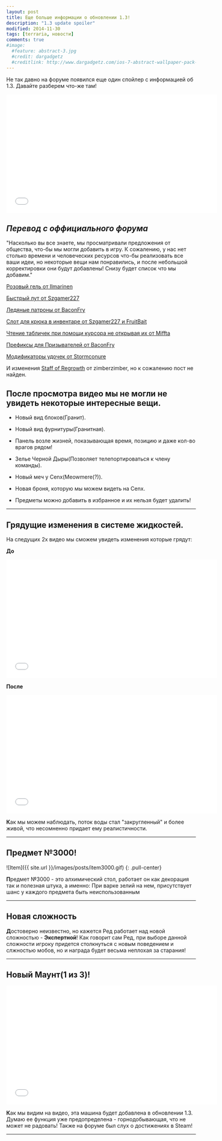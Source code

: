 ```yaml
---
layout: post
title: Еще больше информации о обновлении 1.3!
description: "1.3 update spoiler"
modified: 2014-11-30
tags: [terraria, новости]
comments: true
#image:
  #feature: abstract-3.jpg
  #credit: dargadgetz
  #creditlink: http://www.dargadgetz.com/ios-7-abstract-wallpaper-pack-for-iphone-5-and-ipod-touch-retina/
---
```


Не так давно на форуме появился еще один спойлер с информацией об 1.3. Давайте разберем что-же там!

<iframe width="560" height="315" src="//www.youtube.com/embed/Ft56esseBEA" frameborder="0" allowfullscreen></iframe>

<!-- more -->

**_Перевод с оффициального форума_**
---
"Насколько вы все знаете, мы просматривали предложения от общества, что-бы мы могли добавить в игру. 
К сожалению, у нас нет столько времени и человеческих ресурсов что-бы реализовать все ваши идеи, но 
некоторые вещи нам понравились, и после небольшой корректировки они будут добавлены!
Снизу будет список что мы добавим."

[Розовый гель от Ilmarinen](http://forums.terraria.org/index.php?threads/pinky-and-the-lost-girl.2589/)

[Быстрый лут от Szgamer227](http://forums.terraria.org/index.php?threads/quick-loot-storage-option-new-looting-feature-for-easy-item-refreshing.1852/)

[Ледяные патроны от BaconFry](http://forums.terraria.org/index.php?threads/glacial-ice.510/)

[Слот для крюка в инвентаре от Szgamer227 и FruitBait](http://forums.terraria.org/index.php?threads/grappling-hook-equip-slot.1844/)

[Чтение табличек при помощи курсора не открывая их от Miffta](http://forums.terraria.org/index.php?threads/mouse-over-signs.1290/)

[Префиксы для Призывателей от BaconFry](http://forums.terraria.org/index.php?threads/summoner-prefixes.690/)

[Модификаторы удочек от Stormconure](http://forums.terraria.org/index.php?threads/fishing-pole-modifers.3915/)

И изменения [Staff of Regrowth](http://terraria.gamepedia.com/Staff_of_Regrowth) от zimberzimber, но к сожалению пост не найден.

После просмотра видео мы не могли не увидеть некоторые интересные вещи.
---

* Новый вид блоков(Гранит).

* Новый вид фурнитуры(Гранитная).

* Панель возле жизней, показывающая время, позицию и даже кол-во врагов рядом!

* Зелье Черной Дыры(Позволяет телепортироваться к члену команды).

* Новый меч у Cenx(Meowmere(?)).

* Новая броня, которую мы можем видеть на Cenx.

* Предметы можно добавить в избранное и их нельзя будет удалить!
***

Грядущие изменения в системе жидкостей.
---
На следущих 2х видео мы сможем увидеть изменения которые грядут:

**До**
<iframe width="560" height="315" src="//www.youtube.com/embed/WnHpKjkHoxs" frameborder="0" allowfullscreen></iframe>

**После**
<iframe width="560" height="315" src="//www.youtube.com/embed/jCETFMsrNxE?feature=player_embedded" frameborder="0" allowfullscreen></iframe>

**К**ак мы можем наблюдать, поток воды стал "закругленный" и более живой, что несомненно придает ему реалистичности.
***

Предмет №3000!
---
![Item]({{ site.url }}/images/posts/item3000.gif)
{: .pull-center}

**П**редмет №3000 - это алхимический стол, работает он как декорация так и полезная штука, а именно: При варке зелий на нем, присутствует шанс у каждого предмета быть неиспользованным
___
Новая сложность
---
**Д**остоверно неизвестно, но кажется Ред работает над новой сложностью - **Экспертной**!
Как говорит сам Ред, при выборе данной сложности игроку придется столкнуться с новым поведением и слжностью мобов, но и награда будет весьма неплохая за старания!
***
Новый Маунт(1 из 3)!
---
<iframe width="560" height="315" src="//www.youtube.com/embed/ejVkzMGIoVs" frameborder="0" allowfullscreen></iframe>

**К**ак мы видим на видео, эта машина будет добавлена в обновлении 1.3. Думаю ее функция уже предопределена - горнодобывающая, что не может не радовать! Также на форуме был слух о достижениях в Steam!
***

